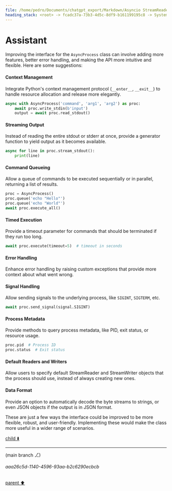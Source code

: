 ```yaml
---
file: /home/pedro/Documents/chatgpt_export/Markdown/Asyncio StreamReader_Writer_ Deep Dive.md
heading_stack: <root> -> fcadc37a-73b3-4d5c-8df9-b161199195c8 -> System -> b74b0f9d-258d-4711-a53e-a6ef4f3e749e -> System -> aaa2d34c-19b8-4a73-87e5-e89cc52880f1 -> User -> e699cc32-2076-4b5d-98e8-d8c8d270498e -> Assistant -> asyncio StreamReader and StreamWriter: A Deep Dive -> StreamReader -> Basics -> Core Methods -> Use Case -> StreamWriter -> Basics -> Core Methods -> Use Case -> Combining StreamReader and StreamWriter -> Buffering and Flow Control -> Exception Handling -> Backpressure Handling -> Stream Adapters -> Conclusion -> aaa2cf71-b96b-4015-b8df-dadb1288a43a -> User -> 7f748aa6-27c6-4794-ad0d-049b6f2f97d5 -> Assistant -> Factors Affecting Overhead -> Quantitative Measures -> aaa28268-171d-4aa2-a801-59980b4a1c72 -> User -> f0baf8c5-cfdc-42e3-a943-3a86a0a6b515 -> Assistant -> 106fe138-27c6-4725-a628-17dd817481b0 -> Tool -> a2bb3d7f-bfdb-4ba5-aad8-e214580c0735 -> Assistant -> aaa27b35-554d-4d3a-b0b1-05e9b47e8bce -> User -> c27c1f1f-8661-42c3-9fc1-9fec3e63778a -> Assistant -> 942df40d-f0d2-4734-a40b-e2fe941ca83d -> Tool -> 7582187a-cfe1-4b09-9cad-c3eea53147fa -> Assistant -> aaa2dfaa-f25d-4390-bd5c-88400d309de0 -> User -> da348eb2-81de-4e5a-b41b-f9952559bf4a -> Assistant -> 275208a9-a3c4-4d6a-b8cd-db028d437455 -> Tool -> 0eb5d6f9-aad2-4cd1-b84f-12935b9eb055 -> Assistant -> aaa2cf19-8bcb-4615-9854-e7d1dec71204 -> User -> 30d0eb11-0fa3-43f2-af38-23473e7fb317 -> Assistant
---
```

# Assistant

Improving the interface for the `AsyncProcess` class can involve adding more features, better error handling, and making the API more intuitive and flexible. Here are some suggestions:

#### Context Management
Integrate Python's context management protocol (`__enter__`, `__exit__`) to handle resource allocation and release more elegantly.

```python
async with AsyncProcess('command', 'arg1', 'arg2') as proc:
    await proc.write_stdin(b'input')
    output = await proc.read_stdout()
```

#### Streaming Output
Instead of reading the entire stdout or stderr at once, provide a generator function to yield output as it becomes available.

```python
async for line in proc.stream_stdout():
    print(line)
```

#### Command Queueing
Allow a queue of commands to be executed sequentially or in parallel, returning a list of results.

```python
proc = AsyncProcess()
proc.queue('echo "Hello"')
proc.queue('echo "World"')
await proc.execute_all()
```

#### Timed Execution
Provide a timeout parameter for commands that should be terminated if they run too long.

```python
await proc.execute(timeout=5)  # timeout in seconds
```

#### Error Handling
Enhance error handling by raising custom exceptions that provide more context about what went wrong.

#### Signal Handling
Allow sending signals to the underlying process, like `SIGINT`, `SIGTERM`, etc.

```python
await proc.send_signal(signal.SIGINT)
```

#### Process Metadata
Provide methods to query process metadata, like PID, exit status, or resource usage.

```python
proc.pid  # Process ID
proc.status  # Exit status
```

#### Default Readers and Writers
Allow users to specify default StreamReader and StreamWriter objects that the process should use, instead of always creating new ones.

#### Data Format
Provide an option to automatically decode the byte streams to strings, or even JSON objects if the output is in JSON format.

These are just a few ways the interface could be improved to be more flexible, robust, and user-friendly. Implementing these would make the class more useful in a wider range of scenarios.

[child ⬇️](#aaa26c5d-1140-4596-93aa-b2c6290ecbcb)

---

(main branch ⎇)
###### aaa26c5d-1140-4596-93aa-b2c6290ecbcb
[parent ⬆️](#30d0eb11-0fa3-43f2-af38-23473e7fb317)
